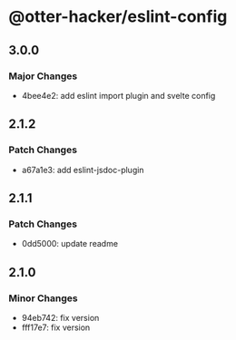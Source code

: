 # @otter-hacker/eslint-config

## 3.0.0

### Major Changes

- 4bee4e2: add eslint import plugin and svelte config

## 2.1.2

### Patch Changes

- a67a1e3: add eslint-jsdoc-plugin

## 2.1.1

### Patch Changes

- 0dd5000: update readme

## 2.1.0

### Minor Changes

- 94eb742: fix version
- fff17e7: fix version

